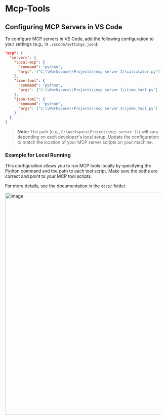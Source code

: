 # Mcp-Tools

## Configuring MCP Servers in VS Code

To configure MCP servers in VS Code, add the following configuration to your settings (e.g., in `.vscode/settings.json`):

```json
"mcp": {
  "servers": {
    "local-mcp": {
      "command": "python",
      "args": ["C:\\Workspace\\Projects\\mcp server 1\\calculator.py"]
    },
    "time-tool": {
      "command": "python",
      "args": ["C:\\Workspace\\Projects\\mcp server 1\\time_tool.py"]
    },
    "json-tool": {
      "command": "python",
      "args": ["C:\\Workspace\\Projects\\mcp server 1\\joke_tool.py"]
    }
  }
}
```

> **Note:** The path (e.g., `C:\Workspace\Projects\mcp server 1\`) will vary depending on each developer's local setup. Update the configuration to match the location of your MCP server scripts on your machine.

### Example for Local Running

This configuration allows you to run MCP tools locally by specifying the Python command and the path to each tool script. Make sure the paths are correct and point to your MCP tool scripts.

For more details, see the documentation in the `docs/` folder.


<img width="517" height="717" alt="image" src="https://github.com/user-attachments/assets/4eb93f8a-5bf2-4a44-92ee-652a68c4c4f7" />
